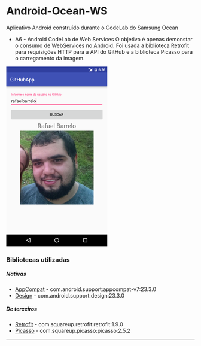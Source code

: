 # Android-Ocean-WS
Aplicativo Android construído durante o CodeLab do Samsung Ocean

* A6 - Android CodeLab de Web Services
O objetivo é apenas demonstar o consumo de WebServices no Android. Foi usada a biblioteca Retrofit para requisições HTTP para a API do GitHub e a biblioteca Picasso para o carregamento da imagem.

![image](prints/print1.png)


### Bibliotecas utilizadas
##### Nativas
* [AppCompat] - com.android.support:appcompat-v7:23.3.0
* [Design] - com.android.support:design:23.3.0

##### De terceiros
* [Retrofit] - com.squareup.retrofit:retrofit:1.9.0
* [Picasso] - com.squareup.picasso:picasso:2.5.2

---
[AppCompat]:https://developer.android.com/tools/support-library/features.html
[Design]:http://android-developers.blogspot.com.br/2015/05/android-design-support-library.html
[Retrofit]:http://square.github.io/retrofit
[Picasso]:http://square.github.io/picasso
